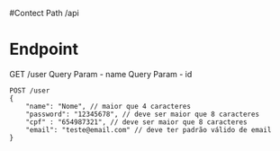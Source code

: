 #Contect Path
/api


# Endpoint

GET /user 
Query Param - name
Query Param - id

```
POST /user
{
    "name": "Nome", // maior que 4 caracteres
    "password": "12345678", // deve ser maior que 8 caracteres
    "cpf" : "654987321", // deve ser maior que 8 caracteres
    "email": "teste@email.com" // deve ter padrão válido de email
}
```

